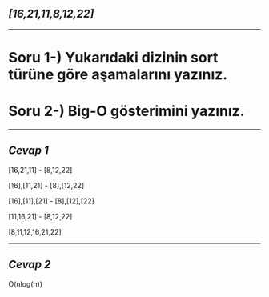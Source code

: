 ## ***[16,21,11,8,12,22]***
-----------------------------------
#  Soru 1-) Yukarıdaki dizinin sort türüne göre aşamalarını yazınız.
#  Soru 2-) Big-O gösterimini yazınız.
----------------------------------------------
## *Cevap 1*

[16,21,11] - [8,12,22]

[16],[11,21] - [8],[12,22]

[16],[11],[21]  -  [8],[12],[22]

[11,16,21]  -  [8,12,22]

[8,11,12,16,21,22]

------------------------------------------
## *Cevap 2*

O(nlog(n))